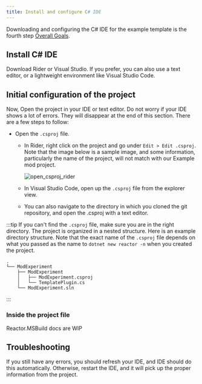 ```yaml
---
title: Install and configure C# IDE
---
```



Downloading and configuring the C# IDE for the example template is the fourth step
[Overall Goals](/#overall-goals).

## Install C# IDE

Download Rider or Visual Studio. If you prefer, you can also use a text editor, or a
lightweight environment like Visual Studio Code.

## Initial configuration of the project

Now, Open the project in your IDE or text editor. Do not worry if your IDE shows a lot of
errors. They will disappear at the end of this section. There are a few steps to follow:

- Open the `.csproj` file.
  - In Rider, right click on the project and go under `Edit > Edit .csproj`. Note that the
    image below is a sample image, and some information, particularly the name of the
    project, will not match with our Example mod project.
    
    ![open_csproj_rider](https://i.stack.imgur.com/uj5yP.png)
  - In Visual Studio Code, open up the `.csproj` file from the explorer view.
  - You can also navigate to the directory in which you cloned the git repository,
    and open the .csproj with a text editor.

:::tip
If you can't find the `.csproj` file, make sure you are in the right directory.
The project is organized in a nested structure. Here is an example directory
structure. Note that the exact name of the `.csproj` file depends on what you 
passed as the name to `dotnet new reactor -n` when you created the project.
```
.
└── ModExperiment
    ├── ModExperiment
    │   ├── ModExperiment.csproj
    │   └── TemplatePlugin.cs
    └── ModExperiment.sln
```
:::

### Inside the project file

Reactor.MSBuild docs are WIP

## Troubleshooting
If you still have any errors, you should refresh your IDE, and IDE should do this
automatically. Otherwise, restart the IDE, and it will pick up the proper information
from the project.
